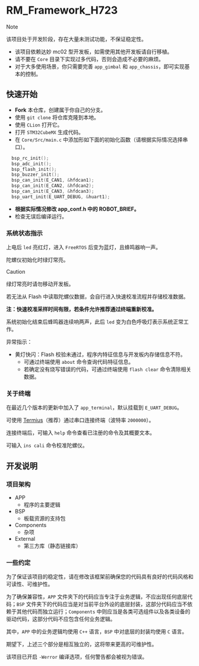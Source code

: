 # RM_Framework_H723

> [!NOTE]
> 该项目处于开发阶段，存在大量未测试功能，不保证稳定性。
> - 该项目依赖达妙 mc02 型开发板，如需使用其他开发板请自行移植。
> - 请不要在 `Core` 目录下实现过多代码，否则会造成不必要的麻烦。
> - 对于大多使用场景，你只需要完善 `app_gimbal` 和 `app_chassis`，即可实现基本的控制。

## 快速开始

- **Fork** 本仓库，创建属于你自己的分支。
- 使用 `git clone` 将仓库克隆到本地。
- 使用 `CLion` 打开它。
- 打开 `STM32CubeMX` 生成代码。
- 在 `Core/Src/main.c` 中添加形如下面的初始化函数（请根据实际情况选择串口）。
```c++
  bsp_rc_init();
  bsp_adc_init();
  bsp_flash_init();
  bsp_buzzer_init();
  bsp_can_init(E_CAN1, &hfdcan1);
  bsp_can_init(E_CAN2, &hfdcan2);
  bsp_can_init(E_CAN3, &hfdcan3);
  bsp_uart_init(E_UART_DEBUG, &huart1);
```
- **根据实际情况修改 app_conf.h 中的 ROBOT_BRIEF。**
- 检查无误后编译运行。

### 系统状态指示

上电后 `led` 亮红灯，进入 `FreeRTOS` 后变为蓝灯，且蜂鸣器响一声。

陀螺仪初始化时绿灯常亮。

> [!CAUTION]
> 绿灯常亮时请勿移动开发板。

若无法从 Flash 中读取陀螺仪数据，会自行进入快速校准流程并存储校准数据。

**注：快速校准采样时间有限，若条件允许推荐通过终端重新校准。**

系统初始化结束后蜂鸣器连续响两声，此后 `led` 变为白色呼吸灯表示系统正常工作。

异常指示：

- 黄灯快闪：Flash 校验未通过，程序内特征信息与开发板内存储信息不符。
  - 可通过终端使用 `about` 命令查询代码特征信息。
  - 若确定没有烧写错误的代码，可通过终端使用 `flash clear` 命令清除相关数据。

### 关于终端

在最近几个版本的更新中加入了 `app_terminal`，默认挂载到 `E_UART_DEBUG`。

可使用 [Termius](https://www.termius.com/)（推荐）通过串口连接终端（波特率 `2000000`）。

连接终端后，可输入 `help` 命令查看已注册的命令及其概要文本。

可输入 `ins cali` 命令校准陀螺仪。

## 开发说明

### 项目架构

- APP
  - 程序的主要逻辑
- BSP
  - 板载资源的支持包
- Components
  - 杂项
- External
  - 第三方库（静态链接库）

### 一些约定

为了保证该项目的稳定性，请在修改该框架前确保您的代码具有良好的代码风格和可读性、可维护性。

为了确保兼容性，`APP` 文件夹下的代码应当专注于业务逻辑，不应出现任何底层代码；`BSP` 文件夹下的代码应当是对当前平台外设的底层封装，这部分代码应当不依赖于其他代码而独立运行；`Components` 中则应当是各类可选组件以及各类设备的驱动代码，这部分代码不应包含任何业务逻辑。

其中，`APP` 中的业务逻辑均使用 `C++` 语言，`BSP` 中对底层的封装均使用 `C` 语言。

期望下，上述三个部分是相互独立的，这将带来更高的可维护性。

该项目已开启 `-Werror` 编译选项，任何警告都会被视为错误。